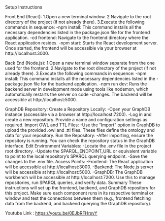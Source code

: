 Setup Instructions

Front End (React):
1.Open a new terminal window.
2.Navigate to the root directory of the project (if not already there).
3.Execute the following commands in sequence:
-npm install: This command installs all the necessary dependencies listed in the package.json file for the frontend application.
-cd frontend: Navigate to the frontend directory where the React application resides.
-npm start: Starts the React development server. Once started, the frontend will be accessible via your browser at http://localhost:3000.

Back End (Node.js):
1.Open a new terminal window separate from the one used for the frontend.
2.Navigate to the root directory of the project (if not already there).
3.Execute the following commands in sequence:
-npm install: This command installs all the necessary dependencies listed in the
-package.json file for the backend application.
-npm run dev: Runs the backend server in development mode using tools like nodemon, which automatically restarts the server on code -changes. The backend will be accessible at http://localhost:5000.

GraphDB Repository:
Create a Repository Locally:
-Open your GraphDB instance (accessible via a browser at http://localhost:7200).
-Log in and create a new repository. Provide a name and configuration settings as required.
Import OWL and TTL Files:
-Use the "Import" option in GraphDB to upload the provided .owl and .ttl files. These files define the ontology and data for your repository.
Run the Repository:
-After importing, ensure the repository is running. You can check the repository status in the GraphDB interface.
Edit Environment Variables:
-Locate the .env file in the project root directory.
-Update the SPARQL_ENDPOINT_URL or equivalent variable to point to the local repository’s SPARQL querying endpoint.
-Save the changes to the .env file.
Access Points:
-Frontend: The React application will be accessible at http://localhost:3000.
-Backend: The Node.js server will be accessible at http://localhost:5000.
-GraphDB: The GraphDB workbench will be accessible at http://localhost:7200. Use this to manage repositories, run SPARQL queries, and verify data.
Summary
These instructions will set up the frontend, backend, and GraphDB repository for this project. Make sure each component runs in its respective terminal or window and test the connections between them (e.g., 
frontend fetching data from the backend, and backend querying the GraphDB repository).




Youtube Link :
https://youtu.be/0EJbRFHrsvY


